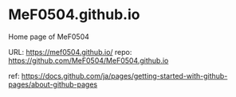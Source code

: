 # MeF0504.github.io

Home page of MeF0504  

URL: https://mef0504.github.io/
repo: https://github.com/MeF0504/MeF0504.github.io

ref: https://docs.github.com/ja/pages/getting-started-with-github-pages/about-github-pages
